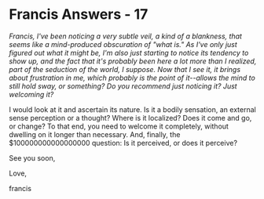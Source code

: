 # Francis Answers - 17

_Francis, I've been noticing a very subtle veil, a kind of a blankness, that seems like a mind-produced obscuration of "what is." As I've only just figured out what it might be, I'm also just starting to notice its tendency to show up, and the fact that it's probably been here a lot more than I realized, part of the seduction of the world, I suppose. Now that I see it, it brings about frustration in me, which probably is the point of it--allows the mind to still hold sway, or something? Do you recommend just noticing it? Just welcoming it?_

I would look at it and ascertain its nature. Is it a bodily sensation, an external sense perception or a thought? Where is it localized? Does it come and go, or change? To that end, you need to welcome it completely, without dwelling on it longer than necessary. And, finally, the $100000000000000000 question: Is it perceived, or does it perceive?

See you soon,

Love, 

francis

